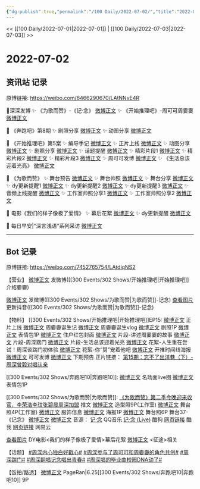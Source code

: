 ```yaml
---
{"dg-publish":true,"permalink":"/100 Daily/2022-07-02/","title":"2022-07-02","created":"2022-12-06T15:01:08.000+08:00","updated":"2023-04-11T14:46:33.000+08:00"}
---
```



<< [[100 Daily/2022-07-01\|2022-07-01]] | [[100 Daily/2022-07-03\|2022-07-03]] >>

# 2022-07-02

## 资讯站 记录

原博链接: https://weibo.com/6466290670/LAtNNvE4R

🌟深深发博
✨ 《为歌而赞》-《记·念》 [微博正文](https://m.weibo.cn/6466290670/4786909823896895)
✨ 《开始推理吧》-周可可周嫑嫑 [微博正文](https://m.weibo.cn/6466290670/4786718354181378)

🌟 《奔跑吧》第8期
✨ 剧照分享 [微博正文](https://m.weibo.cn/6466290670/4786729950907279)
✨ 动图分享 [微博正文](https://m.weibo.cn/6466290670/4786825548269718)

🌟 《开始推理吧》第5案
✨ 编导手记 [微博正文](https://m.weibo.cn/6466290670/4786728437812842)
✨ 正片上线 [微博正文](https://m.weibo.cn/6466290670/4786844409790994)
✨ 动图分享 [微博正文](https://m.weibo.cn/6466290670/4786823945261900)
✨ 剧照分享 [微博正文](https://m.weibo.cn/6466290670/4786742504196138)
✨ 话题提醒 [微博正文](https://m.weibo.cn/6466290670/4786876088585707)
✨ 精彩片段1 [微博正文](https://m.weibo.cn/6466290670/4786824616346913)
✨ 精彩片段2 [微博正文](https://m.weibo.cn/6466290670/4786843751288346)
✨ 精彩片段3 [微博正文](https://m.weibo.cn/6466290670/4786846134176165)
✨ 周可可发博 [微博正文](https://m.weibo.cn/6466290670/4786906103023383)
✨ 《生活总该迎着光亮》 [微博正文](https://m.weibo.cn/6466290670/4786851821128000)

🌟 《为歌而赞》
✨ 舞台预告 [微博正文](https://m.weibo.cn/6466290670/4786752109151734)
✨ 舞台帅照 [微博正文](https://m.weibo.cn/6466290670/4786864097857343)
✨ 舞台分享 [微博正文](https://m.weibo.cn/6466290670/4786902236140367)
✨ dy更新提醒1 [微博正文](https://m.weibo.cn/6466290670/4786815266980676)
✨ dy更新提醒2 [微博正文](https://m.weibo.cn/6466290670/4786874830297102)
✨ dy更新提醒3 [微博正文](https://m.weibo.cn/6466290670/4786903264789616)
✨ 音频上线提醒 [微博正文](https://m.weibo.cn/6466290670/4786887086052952)
✨ 工作室帅照分享1 [微博正文](https://m.weibo.cn/6466290670/4786875208831317)
✨ 工作室帅照分享2 [微博正文](https://m.weibo.cn/6466290670/4786908616196636)

🌟 电影《我们的样子像极了爱情》
✨ 幕后花絮 [微博正文](https://m.weibo.cn/6466290670/4786796564841293)
✨ dy更新提醒 [微博正文](https://m.weibo.cn/6466290670/4786869533414003)

🌟 每日早安|“深言浅语”系列采访 [微博正文](https://m.weibo.cn/6466290670/4786701488883007)

---
## Bot 记录

原博链接: https://weibo.com/7452765754/LAtdiqNS2

【营业】
[微博正文](https://weibo.com/1736988591/LAnRQr7yU) 发微博([[300 Events/302 Shows/开始推理吧\|开始推理吧]] 介绍嫑嫑)

[微博正文](https://weibo.com/1736988591/LAsTUAklC) 发微博([[300 Events/302 Shows/为歌而赞\|为歌而赞]]-记念)
[查看图片](https://wx4.sinaimg.cn/large/0088n2Pggy1h3szafts52j30u01hdtbn.jpg) 更新抖音([[300 Events/302 Shows/为歌而赞\|为歌而赞]]-记念)

【物料】
[[300 Events/302 Shows/开始推理吧\|开始推理吧]]EP15:
[微博正文](https://weibo.com/2162247381/LAr5bDQGD) 正片上线
[微博正文](https://weibo.com/2162247381/LAo1Fa3IE) 周嫑嫑诞生记
[微博正文](https://weibo.com/7738238251/LArQy0D20) 周嫑嫑诞生vlog
[微博正文](https://weibo.com/2162247381/LAosrw5mA) 剧照1P
[微博正文](https://weibo.com/2162247381/LApfal4XG) 表情包1P
[微博正文](https://weibo.com/2162247381/LAqPabbZP) 住户红包封面
[微博正文](https://weibo.com/2162247381/LAnRvaILp) 片段-讲述周嫑嫑的故事
[微博正文](https://weibo.com/2162247381/LAr74pkbH) 片段-周深踹门
[微博正文](https://weibo.com/2162247381/LAro4okB3) 片段-生活总该迎着光亮
[微博正文](https://weibo.com/2162247381/LArf7aEJi) 花絮-人生重在尝试！周深谈踹门初体验
[微博正文](https://weibo.com/2162247381/LArg7s7PU) 花絮-你“舅”宠着他吧
[微博正文](https://weibo.com/2162247381/LArBi8m2j) 开推时间线海报
[微博正文](https://weibo.com/7736960489/LAssU7MrZ) 可可发博
[微博正文](https://weibo.com/2162247381/LAroFzWbP) 下期预告
正片链接：
[第15期：忘不了出洋巷（下）-周深曾毅对唱认亲](https://weibo.cn/sinaurl?u=https%3A%2F%2Fv.qq.com%2Fx%2Fcover%2Fmzc00200fm34t3u%2Fe00432bk9ck.html)

[[300 Events/302 Shows/奔跑吧10\|奔跑吧10]]:
[微博正文](https://weibo.com/5242381821/LAoQPefmz) 名场面live图
[微博正文](https://weibo.com/5242381821/LAqqerUHk) 表情包1P

[[300 Events/302 Shows/为歌而赞\|为歌而赞]]:
[《为歌而赞》第二季今晚迎来收官，李荣浩李玟张碧晨周深加盟](https://weibo.cn/sinaurl?u=https%3A%2F%2Fmp.weixin.qq.com%2Fs%2FaWWNWADZ9vjpt-y_26OOxA) 推文
[微博正文](https://weibo.com/7478855230/LArZHgLO6) 造型照9P(工作室)
[微博正文](https://weibo.com/7478855230/LAsRrARBt) 舞台照4P(工作室)
[微博正文](https://weibo.com/7710473200/LAsD2wJeo) 服饰信息
[微博正文](https://weibo.com/7565939272/LAossoeqS) 海报1P
[微博正文](https://weibo.com/7565939272/LArG8yEww) 舞台照6P
舞台37-《记念》
[微博正文](https://weibo.com/1736988591/LAsTUAklC)
[微博正文](https://weibo.com/7565939272/LAsAHcb8W)
音源：
[记·念](https://weibo.cn/sinaurl?u=https%3A%2F%2Fc.y.qq.com%2Fbase%2Ffcgi-bin%2Fu%3F__%3DJguT7w5LfFiO) QQ音乐
[记·念 (Live)](https://weibo.cn/sinaurl?u=https%3A%2F%2Ft4.kugou.com%2Fsong.html%3Fid%3DJWSp77zBV2) 酷狗
[网页链接](https://weibo.cn/sinaurl?u=https%3A%2F%2Fm.kuwo.cn%2Fyinyue%2F226011282%3Ff%3Darphone%26t%3Dusercopy%26isstar%3D0) 酷我
[网页链接](https://weibo.cn/sinaurl?u=https%3A%2F%2Fy.music.163.com%2Fm%2Fsong%3Fid%3D1960650720%26userid%3D69317214%26dlt%3D0846) 网易云

[查看图片](https://wx1.sinaimg.cn/large/0088n2Pggy1h3sz9x8bpgj30u01hd0wt.jpg) DY电影<我们的样子像极了爱情>幕后花絮
[微博正文](https://weibo.com/2810373291/LAommbDM2) <征途>相关

【话题】
[#周深内心独白好戳心#](https://s.weibo.com/weibo?q=%23%E5%91%A8%E6%B7%B1%E5%86%85%E5%BF%83%E7%8B%AC%E7%99%BD%E5%A5%BD%E6%88%B3%E5%BF%83%23)
[#周深参与了周可可和周嫑嫑的角色共创#](https://s.weibo.com/weibo?q=%23%E5%91%A8%E6%B7%B1%E5%8F%82%E4%B8%8E%E4%BA%86%E5%91%A8%E5%8F%AF%E5%8F%AF%E5%92%8C%E5%91%A8%E5%AB%91%E5%AB%91%E7%9A%84%E8%A7%92%E8%89%B2%E5%85%B1%E5%88%9B%23)
[#周深踹门#](https://s.weibo.com/weibo?q=%23%E5%91%A8%E6%B7%B1%E8%B8%B9%E9%97%A8%23)
[#周深翻唱记念唱出青春#](https://s.weibo.com/weibo?q=%23%E5%91%A8%E6%B7%B1%E7%BF%BB%E5%94%B1%E8%AE%B0%E5%BF%B5%E5%94%B1%E5%87%BA%E9%9D%92%E6%98%A5%23)
[#周深唱的毕业曲校园DNA动了#](https://s.weibo.com/weibo?q=%23%E5%91%A8%E6%B7%B1%E5%94%B1%E7%9A%84%E6%AF%95%E4%B8%9A%E6%9B%B2%E6%A0%A1%E5%9B%ADDNA%E5%8A%A8%E4%BA%86%23)

【饭拍/路透】
[微博正文](https://weibo.com/7633014126/LAoio31HA) PageRan|6.25[[300 Events/302 Shows/奔跑吧10\|奔跑吧10]] 9P
